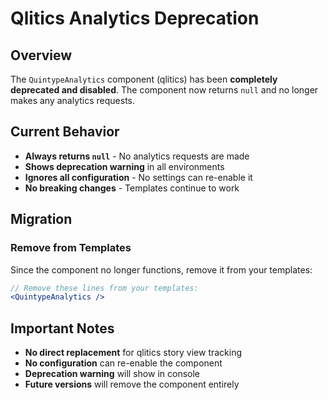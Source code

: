 # Qlitics Analytics Deprecation

## Overview

The `QuintypeAnalytics` component (qlitics) has been **completely deprecated and disabled**. The component now returns `null` and no longer makes any analytics requests.

## Current Behavior

- **Always returns `null`** - No analytics requests are made
- **Shows deprecation warning** in all environments
- **Ignores all configuration** - No settings can re-enable it
- **No breaking changes** - Templates continue to work

## Migration

### Remove from Templates

Since the component no longer functions, remove it from your templates:

```jsx
// Remove these lines from your templates:
<QuintypeAnalytics />
```



## Important Notes

- **No direct replacement** for qlitics story view tracking
- **No configuration** can re-enable the component
- **Deprecation warning** will show in console
- **Future versions** will remove the component entirely 
